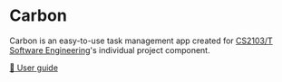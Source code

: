 # Carbon

Carbon is an easy-to-use task management app created for
[CS2103/T Software Engineering](https://nusmods.com/courses/CS2103T)'s individual project component.

[:book: User guide](https://samuelneo.github.io/ip/)